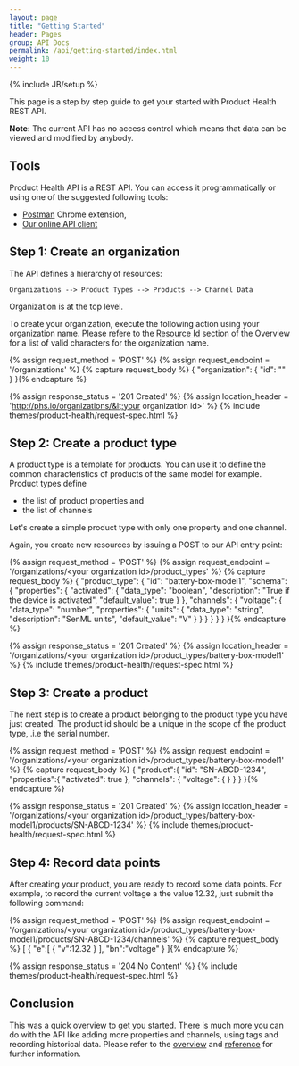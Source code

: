 ```yaml
---
layout: page
title: "Getting Started"
header: Pages
group: API Docs
permalink: /api/getting-started/index.html
weight: 10
---
```

{% include JB/setup %}

This page is a step by step guide to get your started with Product Health REST API.

**Note:** The current API has no access control which means that data can be viewed and modified by anybody.

Tools
-----
Product Health API is a REST API.  You can access it programmatically or using one of the suggested following tools:

* [Postman](http://www.getpostman.com/) Chrome extension,
* [Our online API client](/api/try-it-online)

Step 1: Create an organization
------------------------------

The API defines a hierarchy of resources:

    Organizations --> Product Types --> Products --> Channel Data

Organization is at the top level.

To create your organization, execute the following action using your organization name.
Please refere to the [Resource Id](http://localhost:4000/api/reference/general-concepts/#resource_id) section
of the Overview for a list of valid characters for the organization name.


{% assign request_method = 'POST' %}
{% assign request_endpoint = '/organizations' %}
{% capture request_body %}
{
    "organization": {
        "id": "<your organization id>"
    }
}{% endcapture %}

{% assign response_status = '201 Created' %}
{% assign location_header = 'http://phs.io/organizations/&lt;your organization id&gt;' %}
{% include themes/product-health/request-spec.html %}


Step 2: Create a product type
-----------------------------

A product type is a template for products.  You can use it to define the common characteristics of products of the
same model for example.  Product types define

* the list of product properties and
* the list of channels

Let's create a simple product type with only one property and one channel.

Again, you create new resources by issuing a POST to our API entry point:

{% assign request_method = 'POST' %}
{% assign request_endpoint = '/organizations/&lt;your organization id&gt;/product_types' %}
{% capture request_body %}
{
    "product_type": {
        "id": "battery-box-model1",
        "schema": {
            "properties": {
                "activated": {
                    "data_type": "boolean",
                    "description": "True if the device is activated",
                    "default_value": true
                }
            },
            "channels": {
                "voltage": {
                    "data_type": "number",
                    "properties": {
                        "units": {
                            "data_type": "string",
                            "description": "SenML units",
                            "default_value": "V"
                        }
                    }
                }
            }
        }
    }
}{% endcapture %}

{% assign response_status = '201 Created' %}
{% assign location_header = '/organizations/&lt;your organization id&gt;/product_types/battery-box-model1' %}
{% include themes/product-health/request-spec.html %}


Step 3: Create a product
------------------------

The next step is to create a product belonging to the product type you have just created.
The product id should be a unique in the scope of the product type, .i.e the serial number.

{% assign request_method = 'POST' %}
{% assign request_endpoint = '/organizations/&lt;your organization id&gt;/product_types/battery-box-model1' %}
{% capture request_body %}
{
    "product":{
        "id": "SN-ABCD-1234",
        "properties":{
            "activated": true
        },
        "channels": {
            "voltage": {
            }
        }
    }
}{% endcapture %}

{% assign response_status = '201 Created' %}
{% assign location_header = '/organizations/&lt;your organization id&gt;/product_types/battery-box-model1/products/SN-ABCD-1234' %}
{% include themes/product-health/request-spec.html %}


Step 4: Record data points
--------------------------

After creating your product, you are ready to record some data points.  For example, to record the current voltage a
the value 12.32, just submit the following command:

{% assign request_method = 'POST' %}
{% assign request_endpoint = '/organizations/&lt;your organization id&gt;/product_types/battery-box-model1/products/SN-ABCD-1234/channels' %}
{% capture request_body %}
[
    {
        "e":[
            {
                "v":12.32
            }
        ],
        "bn":"voltage"
    }
]{% endcapture %}

{% assign response_status = '204 No Content' %}
{% include themes/product-health/request-spec.html %}


Conclusion
----------
This was a quick overview to get you started.  There is much more you can do with the API like adding more properties and
channels, using tags and recording historical data.  Please refer to the [overview](/api/overview) and
 [reference](/api/reference/general-concepts) for further information.

